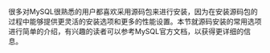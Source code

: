 

很多对MySQL很熟悉的用户都喜欢采用源码包来进行安装，因为在安装源码包的过程中能够提供更灵活的安装选项和更多的性能设置。本节就源码安装的常用选项进行简单的介绍，有兴趣的读者可以参考MySQL官方文档，以获得更详细的信息。




